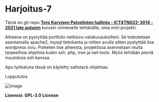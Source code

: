 # Harjoitus-7

Tämä on git-repo [**Tero Karvisen Palvelinten hallinta - ICT4TN022-3014 - 2021 late autumn**](https://terokarvinen.com/2021/configuration-management-systems-palvelinten-hallinta-ict4tn022-2021-autumn/#h7-oma-miniprojekti---dl-2021-12-13-w50-ma-kello-1600) kurssin viimeiselle tehtävälle, oma mini projekti.

Aiheena on pystyttää portfolio nettisivu valokuvauksilleni. Se toteutetaan asentamalla apache2, mysql tietokanta ja niitten avulla sitten pystyttää itse wordpress sivu. Poiketen itse aiheesta, projektissa asennetaan muita tarpeellisia ohjelmia kuten ssh, php, tree ja net-tools. Myös tehdään pieniä muutoksia ssh kanssa.

Apu työkaluna tässä on käytetty saltstack ohjelmaa. 

Lopputulos 

![image](https://user-images.githubusercontent.com/93308960/145733370-0a4a4b63-1403-4682-8e0e-4409270b95a0.png)

**Lisenssi: GPL-3.0 License**

